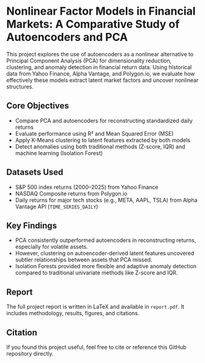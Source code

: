 # Nonlinear Factor Models in Financial Markets: A Comparative Study of Autoencoders and PCA

This project explores the use of autoencoders as a nonlinear alternative to Principal Component Analysis (PCA) for dimensionality reduction, clustering, and anomaly detection in financial return data. Using historical data from Yahoo Finance, Alpha Vantage, and Polygon.io, we evaluate how effectively these models extract latent market factors and uncover nonlinear structures.

## Core Objectives
- Compare PCA and autoencoders for reconstructing standardized daily returns
- Evaluate performance using R² and Mean Squared Error (MSE)
- Apply K-Means clustering to latent features extracted by both models
- Detect anomalies using both traditional methods (Z-score, IQR) and machine learning (Isolation Forest)

## Datasets Used
- S&P 500 index returns (2000–2025) from Yahoo Finance
- NASDAQ Composite returns from Polygon.io
- Daily returns for major tech stocks (e.g., META, AAPL, TSLA) from Alpha Vantage API (`TIME_SERIES_DAILY`)

## Key Findings
- PCA consistently outperformed autoencoders in reconstructing returns, especially for volatile assets.
- However, clustering on autoencoder-derived latent features uncovered subtler relationships between assets that PCA missed.
- Isolation Forests provided more flexible and adaptive anomaly detection compared to traditional univariate methods like Z-score and IQR.

## Report
The full project report is written in LaTeX and available in `report.pdf`. It includes methodology, results, figures, and citations.

## Citation
If you found this project useful, feel free to cite or reference this GitHub repository directly.
